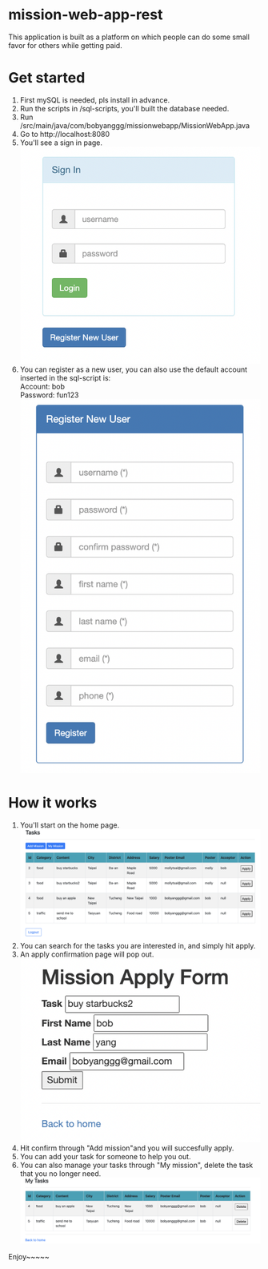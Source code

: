 # mission-web-app-rest

This application is built as a platform on which people can do some small favor for others while getting paid.

# Get started

1. First mySQL is needed, pls install in advance.
2. Run the scripts in /sql-scripts, you'll built the database needed.
3. Run /src/main/java/com/bobyanggg/missionwebapp/MissionWebApp.java
4. Go to http://localhost:8080
5. You'll see a sign in page.<br/>
![image](https://github.com/bobyanggg/mission-web-app-rest/blob/main/src/main/resources/static/image/sign_in.png)
6. You can register as a new user, you can also use the default account inserted in the sql-script is:<br/>
Account: bob<br/>
Password: fun123<br/>
![image](https://github.com/bobyanggg/mission-web-app-rest/blob/main/src/main/resources/static/image/register.png)

# How it works

1. You'll start on the home page.</br>
![image](https://github.com/bobyanggg/mission-web-app-rest/blob/main/src/main/resources/static/image/home_page.png)
2. You can search for the tasks you are interested in, and simply hit apply.
3. An apply confirmation page will pop out.</br>
![image](https://github.com/bobyanggg/mission-web-app-rest/blob/main/src/main/resources/static/image/apply_form.png)
4. Hit confirm through "Add mission"and you will succesfully apply.
5. You can add your task for someone to help you out.
6. You can also manage your tasks through "My mission", delete the task that you no longer need.</br>
![image](https://github.com/bobyanggg/mission-web-app-rest/blob/main/src/main/resources/static/image/my_task.png)

Enjoy~~~~~
